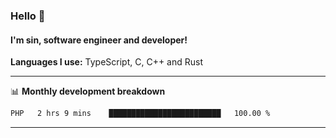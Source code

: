 ### Hello 👋
#### I'm sin, software engineer and developer!

**Languages I use:** TypeScript, C, C++ and Rust

---
📊 **Monthly development breakdown**

<!--START_SECTION:waka-->

```txt
PHP   2 hrs 9 mins    █████████████████████████   100.00 %
```

<!--END_SECTION:waka-->

---
